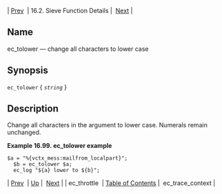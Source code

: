 | [Prev](sieve.ref.ec_throttle)  | 16.2. Sieve Function Details |  [Next](sieve.ref.ec_trace_context) |

<a name="sieve.ref.ec_tolower"></a>
## Name

ec_tolower — change all characters to lower case

## Synopsis

`ec_tolower` { *`string`* }

<a name="idp30706816"></a>
## Description

Change all characters in the argument to lower case. Numerals remain unchanged.

<a name="example.ec_tolower"></a>

**Example 16.99. ec_tolower example**

```
$a = "%{vctx_mess:mailfrom_localpart}";
  $b = ec_tolower $a;
  ec_log "${a} lower to ${b}";
```

| [Prev](sieve.ref.ec_throttle)  | [Up](sieve.ref.files) |  [Next](sieve.ref.ec_trace_context) |
| ec_throttle  | [Table of Contents](index) |  ec_trace_context |
